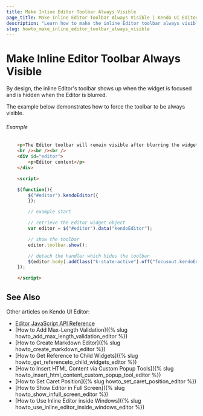 ```yaml
---
title: Make Inline Editor Toolbar Always Visible
page_title: Make Inline Editor Toolbar Always Visible | Kendo UI Editor
description: "Learn how to make the inline Editor toolbar always visible."
slug: howto_make_inline_editor_toolbar_always_visible
---
```


# Make Inline Editor Toolbar Always Visible

By design, the inline Editor's toolbar shows up when the widget is focused and is hidden when the Editor is blurred.

The example below demonstrates how to force the toolbar to be always visible.

###### Example

```html
    <p>The Editor toolbar will remain visible after blurring the widget.</p>
    <br /><br /><br />
    <div id="editor">
        <p>Editor content</p>
    </div>

    <script>

    $(function(){
        $("#editor").kendoEditor({
        });

        // example start

        // retrieve the Editor widget object
        var editor = $("#editor").data("kendoEditor");

        // show the toolbar
        editor.toolbar.show();

        // detach the handler which hides the toolbar
        $(editor.body).addClass("k-state-active").off("focusout.kendoEditor");
    });

    </script>
```

## See Also

Other articles on Kendo UI Editor:

* [Editor JavaScript API Reference](/api/javascript/ui/editor)
* [How to Add Max-Length Validation]({% slug howto_add_max_length_validation_editor %})
* [How to Create Markdown Editor]({% slug howto_create_markdown_editor %})
* [How to Get Reference to Child Widgets]({% slug howto_get_referenceto_child_widgets_editor %})
* [How to Insert HTML Content via Custom Popup Tools]({% slug howto_insert_html_content_custom_popup_tool_editor %})
* [How to Set Caret Position]({% slug howto_set_caret_position_editor %})
* [How to Show Editor in Full Screen]({% slug howto_show_infull_screen_editor %})
* [How to Use Inline Editor inside Windows]({% slug howto_use_inline_editor_inside_windows_editor %})
